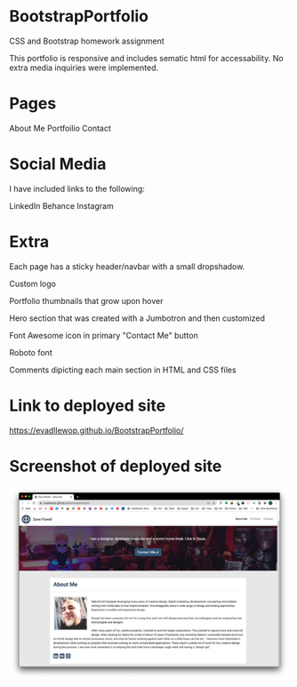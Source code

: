 # BootstrapPortfolio

CSS and Bootstrap homework assignment

This portfolio is responsive and includes sematic html for accessability. No extra media inquiries were implemented.

# Pages

About Me
Portfoilio
Contact

# Social Media

I have included links to the following:

LinkedIn
Behance
Instagram

# Extra

Each page has a sticky header/navbar with a small dropshadow.

Custom logo

Portfolio thumbnails that grow upon hover

Hero section that was created with a Jumbotron and then customized

Font Awesome icon in primary "Contact Me" button

Roboto font

Comments dipicting each main section in HTML and CSS files

# Link to deployed site

https://evadllewop.github.io/BootstrapPortfolio/

# Screenshot of deployed site

![Bootstrap Porttfolio Screenshot](/assets/images/aboutMe-fullwidth.png)



